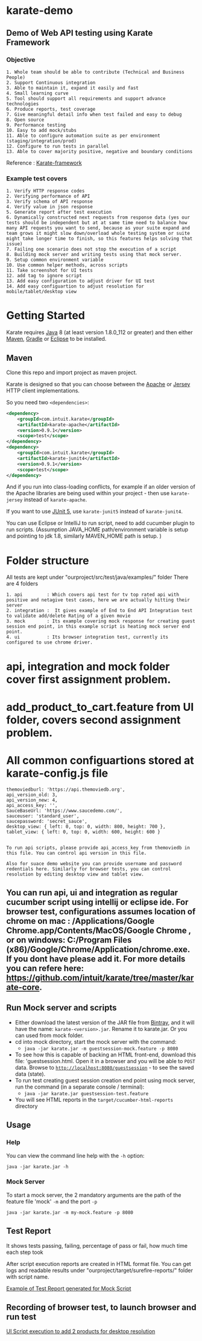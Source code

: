# karate-demo

## Demo of Web API testing using Karate Framework 

### Objective

    1. Whole team should be able to contribute (Technical and Business People)
    2. Support Continuous integration  
    3. Able to maintain it, expand it easily and fast
    4. Small learning curve 
    5. Tool should support all requirements and support advance technologies 
    6. Produce reports, test coverage
    7. Give meaningful detail info when test failed and easy to debug
    8. Open source 
    9. Performance testing 
    10. Easy to add mock/stubs 
    11. Able to configure automation suite as per environment (staging/integration/prod)
    12. Configure to run tests in parallel
    13. Able to cover majority positive, negative and boundary conditions

Reference : <a href="https://github.com/intuit/karate">Karate-framework</a> 

### Example test covers 

    1. Verify HTTP response codes 
    2. Verifying performance of API
    3. Verify schema of API response
    4. Verify value in json response 
    5. Generate report after test execution
    6. Dynamically constructed next requests from response data (yes our tests should be independent but at at same time need to balance how many API requests you want to send, because as your suite expand and team grows it might slow down/overload whole testing system or suite might take longer time to finish, so this features helps solving that issue)  
    7. Failing one scenario does not stop the execution of a script
    8. Building mock server and writing tests using that mock server.
    9. Setup common environment variable
    10. Use common helper methods, across scripts
    11. Take screenshot for UI tests
    12. add tag to ignore script
    13. Add easy configuration to adjust driver for UI test
    14. Add easy configuartion to adjust resolution for mobile/tablet/desktop view
    
    
 # Getting Started
Karate requires [Java](http://www.oracle.com/technetwork/java/javase/downloads/index.html) 8 (at least version 1.8.0_112 or greater) and then either [Maven](http://maven.apache.org), [Gradle](https://gradle.org) or [Eclipse](#eclipse-quickstart) to be installed.

## Maven


Clone this repo and import project as maven project. 

Karate is designed so that you can choose between the [Apache](https://hc.apache.org/index.html) or [Jersey](https://jersey.java.net) HTTP client implementations.


So you need two `<dependencies>`:

```xml
<dependency>
    <groupId>com.intuit.karate</groupId>
    <artifactId>karate-apache</artifactId>
    <version>0.9.1</version>
    <scope>test</scope>
</dependency>
<dependency>
    <groupId>com.intuit.karate</groupId>
    <artifactId>karate-junit4</artifactId>
    <version>0.9.1</version>
    <scope>test</scope>
</dependency>
```

And if you run into class-loading conflicts, for example if an older version of the Apache libraries are being used within your project - then use `karate-jersey` instead of `karate-apache`.

If you want to use [JUnit 5](#junit-5), use `karate-junit5` instead of `karate-junit4`.


You can use Eclipse or IntelliJ to run script, need to add cucumber plugin to run scripts. (Assumption JAVA_HOME path/environment variable is setup and pointing to jdk 1.8, similarly MAVEN_HOME path is setup. )


# Folder structure 

All tests are kept under "ourproject/src/test/java/examples/" folder
There are 4 folders

    1. api         : Which covers api test for tv top rated api with positive and netagive test cases, here we are actually hitting their server
    2. integration :  It gives example of End to End API Integration test to validate add/delete Rating of a given movie
    3. mock        : Its example covering mock response for creating guest session end point, in this example script is heating mock server end point. 
    4. ui          : Its browser integration test, currently its configured to use chrome driver. 
    
    
# api, integration and mock folder cover first assignment problem. 
# add_product_to_cart.feature from UI folder, covers second assignment problem.


# All common configuartions stored at karate-config.js file

    themoviedburl: 'https://api.themoviedb.org',
    api_version_old: 3,
    api_version_new: 4,
    api_access_key: '',
    SauceBaseUrl: 'https://www.saucedemo.com/',
    sauceuser: 'standard_user',
    saucepassword: 'secret_sauce',
    desktop_view: { left: 0, top: 0, width: 800, height: 700 },
    tablet_view: { left: 0, top: 0, width: 600, height: 600 }
    
    
    To run api scripts, please provide api_access_key from themoviedb in this file. You can control api version in this file. 
    
    Also for suace demo website you can provide username and password redentials here. Similarly for browser tests, you can control resolution by editing desktop view and tablet view. 
    
    
## You can run api, ui and integration as regular cucumber script using intellij or eclipse ide. For browser test, configurations assumes location of chrome on mac : /Applications/Google Chrome.app/Contents/MacOS/Google Chrome , or on windows: C:/Program Files (x86)/Google/Chrome/Application/chrome.exe. If you dont have please add it. For more details you can refere here: https://github.com/intuit/karate/tree/master/karate-core.


## Run Mock server and scripts

* Either download the latest version of the JAR file from [Bintray](https://dl.bintray.com/ptrthomas/karate/), and it will have the name: `karate-<version>.jar`. Rename it to karate.jar. Or you can used from mock folder. 
* cd into mock directory, start the mock server with the command:
  * `java -jar karate.jar -m guestsession-mock.feature -p 8080`
* To see how this is capable of backing an HTML front-end, download this file: 'guestsession.html. Open it in a browser and you will be able to `POST` data. Browse to [`http://localhost:8080/guestsession`](http://localhost:8080/guestsession) - to see the saved data (state).
* To run test creating guest session creation end point using mock server, run the command (in a separate console / terminal):
  * `java -jar karate.jar guestsession-test.feature`
* You will see HTML reports in the `target/cucumber-html-reports` directory

## Usage
### Help
You can view the command line help with the `-h` option:
```
java -jar karate.jar -h
```

### Mock Server
To start a mock server, the 2 mandatory arguments are the path of the feature file 'mock' `-m` and the port `-p`

```
java -jar karate.jar -m my-mock.feature -p 8080
```

## Test Report 

It shows tests passing, failing, percentage of pass or fail, how much time each step took

After script execution reports are created in HTML format file. You can get logs and readable results under "ourproject/target/surefire-reports/" folder with script name. 

<a href="mock_test.gif">Example of Test Report generated for Mock Script<a>


## Recording of browser test, to launch browser and run test

<a href="record_browser.mp4"> UI Script execution to add 2 products for desktop resolution</a>    
